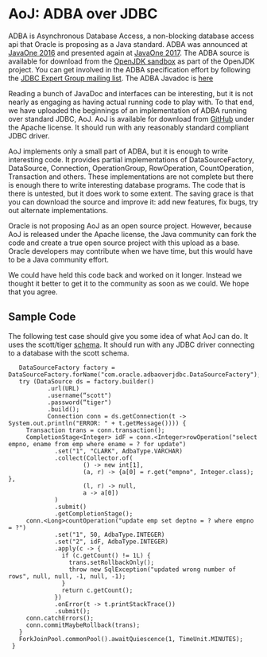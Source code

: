 # AoJ: ADBA over JDBC

ADBA is Asynchronous Database Access, a non-blocking database access api that Oracle is proposing as a Java standard. ADBA was announced at [JavaOne 2016](https://static.rainfocus.com/oracle/oow16/sess/1461693351182001EmRq/ppt/CONF1578%2020160916.pdf) and presented again at [JavaOne 2017](http://www.oracle.com/technetwork/database/application-development/jdbc/con1491-3961036.pdf). The ADBA source is available for download from the [OpenJDK sandbox](
http://hg.openjdk.java.net/jdk/sandbox/file/9d3b0eb749a9/src/jdk.incubator.adba) as part of the OpenJDK project. You can get involved in the ADBA specification effort by following the [JDBC Expert Group mailing list](http://mail.openjdk.java.net/pipermail/jdbc-spec-discuss/). 
The ADBA Javadoc is [here](http://cr.openjdk.java.net/~lancea/8188051/apidoc/jdk.incubator.adba-summary.html)

Reading a bunch of JavaDoc and interfaces can be interesting, but it is not nearly as engaging as having actual running code to play with. To that end, we have uploaded the beginnings of an implementation of ADBA running over standard JDBC, AoJ. AoJ is available for download from [GitHub](https://github.com/oracle/oracle-db-examples/tree/master/java/AoJ) under the Apache license. It should run with any reasonably standard compliant JDBC driver.

AoJ implements only a small part of ADBA, but it is enough to write interesting code. It provides partial implementations of DataSourceFactory, DataSource, Connection, OperationGroup, RowOperation, CountOperation, Transaction and others. These implementations are not complete but there is enough there to write interesting database programs. The code that is there is untested, but it does work to some extent. The saving grace is that you can download the source and improve it: add new features, fix bugs, try out alternate implementations.

Oracle is not proposing AoJ as an open source project. However, because AoJ is released under the Apache license, the Java community can fork the code and create a true open source project with this upload as a base. Oracle developers may contribute when we have time, but this would have to be a Java community effort.

We could have held this code back and worked on it longer. Instead we thought it better to get it to the community as soon as we could. We hope that you agree.

## Sample Code

The following test case should give you some idea of what AoJ can do. It uses the scott/tiger [schema](https://github.com/oracle/dotnet-db-samples/blob/master/schemas/scott.sql). It should run with any JDBC driver connecting to a database with the scott schema.

`````` public void transactionSample() {
   DataSourceFactory factory = DataSourceFactory.forName("com.oracle.adbaoverjdbc.DataSourceFactory");
   try (DataSource ds = factory.builder()
           .url(URL)
           .username(“scott")
           .password(“tiger")
           .build();
           Connection conn = ds.getConnection(t -> System.out.println("ERROR: " + t.getMessage()))) {
     Transaction trans = conn.transaction();
     CompletionStage<Integer> idF = conn.<Integer>rowOperation("select empno, ename from emp where ename = ? for update")
             .set("1", "CLARK", AdbaType.VARCHAR)
             .collect(Collector.of(
                     () -> new int[1], 
                     (a, r) -> {a[0] = r.get("empno", Integer.class); },
                     (l, r) -> null,
                     a -> a[0])
             )
             .submit()
             .getCompletionStage();
     conn.<Long>countOperation("update emp set deptno = ? where empno = ?")
             .set("1", 50, AdbaType.INTEGER)
             .set("2", idF, AdbaType.INTEGER)
             .apply(c -> { 
               if (c.getCount() != 1L) {
                 trans.setRollbackOnly();
                 throw new SqlException("updated wrong number of rows", null, null, -1, null, -1);
               }
               return c.getCount();
             })
             .onError(t -> t.printStackTrace())
             .submit();
     conn.catchErrors();
     conn.commitMaybeRollback(trans);
   }    
   ForkJoinPool.commonPool().awaitQuiescence(1, TimeUnit.MINUTES);
 }


